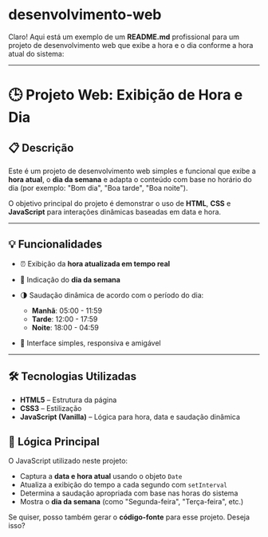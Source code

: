 # desenvolvimento-web
Claro! Aqui está um exemplo de um **README.md** profissional para um projeto de desenvolvimento web que exibe a hora e o dia conforme a hora atual do sistema:

---

# 🕒 Projeto Web: Exibição de Hora e Dia

## 📋 Descrição

Este é um projeto de desenvolvimento web simples e funcional que exibe a **hora atual**, o **dia da semana** e adapta o conteúdo com base no horário do dia (por exemplo: "Bom dia", "Boa tarde", "Boa noite").

O objetivo principal do projeto é demonstrar o uso de **HTML**, **CSS** e **JavaScript** para interações dinâmicas baseadas em data e hora.

---

## 💡 Funcionalidades

* ⏰ Exibição da **hora atualizada em tempo real**
* 📅 Indicação do **dia da semana**
* 🌗 Saudação dinâmica de acordo com o período do dia:

  * **Manhã**: 05:00 - 11:59
  * **Tarde**: 12:00 - 17:59
  * **Noite**: 18:00 - 04:59
* 🎨 Interface simples, responsiva e amigável

---

## 🛠️ Tecnologias Utilizadas

* **HTML5** – Estrutura da página
* **CSS3** – Estilização
* **JavaScript (Vanilla)** – Lógica para hora, data e saudação dinâmica



## 🧠 Lógica Principal

O JavaScript utilizado neste projeto:

* Captura a **data e hora atual** usando o objeto `Date`
* Atualiza a exibição do tempo a cada segundo com `setInterval`
* Determina a saudação apropriada com base nas horas do sistema
* Mostra o **dia da semana** (como "Segunda-feira", "Terça-feira", etc.)


Se quiser, posso também gerar o **código-fonte** para esse projeto. Deseja isso?
